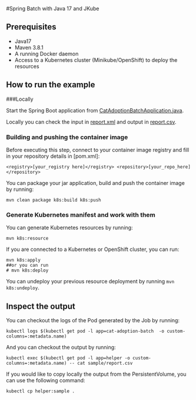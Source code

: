 #Spring Batch with Java 17 and JKube 


## Prerequisites
- Java17 
- Maven 3.8.1
- A running Docker daemon
- Access to a Kubernetes cluster (Minikube/OpenShift) to deploy the resources

## How to run the example

###Locally

Start the Spring Boot application from [CatAdoptionBatchApplication.java](src/main/java/com/example/cat/adoption/CatAdoptionBatchApplication.java).

Locally you can check the input in [report.xml](src/main/resources/xml/report.xml) and output in [report.csv](csv/report.csv).

### Building and pushing the container image

Before executing this step, connect to your container image registry and fill in your repository details in [pom.xml]:

``
<registry>[your_registry here]</registry>
<repository>[your_repo_here]</repository>
``

You can package your jar application, build and push the container image by running:

``
mvn clean package k8s:build k8s:push
``

### Generate Kubernetes manifest and work with them

You can generate Kubernetes resources by running:

``
mvn k8s:resource
``

If you are connected to a Kubernetes or OpenShift cluster, you can run:

````
mvn k8s:apply
##or you can run
# mvn k8s:deploy
````

You can undeploy your previous resource deployment by running ``mvn k8s:undeploy``.

## Inspect the output

You can checkout the logs of the Pod generated by the Job by running:

```
kubectl logs $(kubectl get pod -l app=cat-adoption-batch  -o custom-columns=:metadata.name)
```

And you can checkout the output by running:

```
kubectl exec $(kubectl get pod -l app=helper -o custom-columns=:metadata.name) -- cat sample/report.csv 
```

If you would like to copy locally the output from the PersistentVolume, you can use the following command:
```
kubectl cp helper:sample .
```
